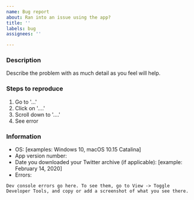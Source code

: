 ```yaml
---
name: Bug report
about: Ran into an issue using the app?
title: ''
labels: bug
assignees: ''

---
```


### Description

Describe the problem with as much detail as you feel will help.

### Steps to reproduce

1. Go to '...'
2. Click on '....'
3. Scroll down to '....'
4. See error

### Information

- OS: [examples: Windows 10, macOS 10.15 Catalina]
- App version number: 
- Date you downloaded your Twitter archive (if applicable): [example: February 14, 2020]
- Errors:
```
Dev console errors go here. To see them, go to View -> Toggle Developer Tools, and copy or add a screenshot of what you see there.
```
